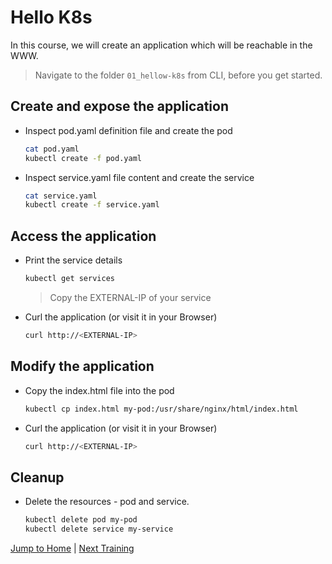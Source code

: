# Hello K8s

In this course, we will create an application which will be reachable in the WWW.

>Navigate to the folder `01_hellow-k8s` from CLI, before you get started. 

## Create and expose the application

* Inspect pod.yaml definition file and create the pod
  ```bash
  cat pod.yaml
  kubectl create -f pod.yaml
  ```

* Inspect service.yaml file content and create the service
  ```bash
  cat service.yaml
  kubectl create -f service.yaml
  ```

## Access the application

* Print the service details
  ```bash
  kubectl get services
  ```
  >Copy the EXTERNAL-IP of your service

* Curl the application (or visit it in your Browser)
  ```bash
  curl http://<EXTERNAL-IP>
  ```

## Modify the application

* Copy the index.html file into the pod
  ```bash
  kubectl cp index.html my-pod:/usr/share/nginx/html/index.html
  ```

* Curl the application (or visit it in your Browser)
  ```bash
  curl http://<EXTERNAL-IP>
  ```

## Cleanup
* Delete the resources - pod and service.
  ```bash
  kubectl delete pod my-pod
  kubectl delete service my-service
  ```

[Jump to Home](../README.md) | [Next Training](../02_pods/README.md)